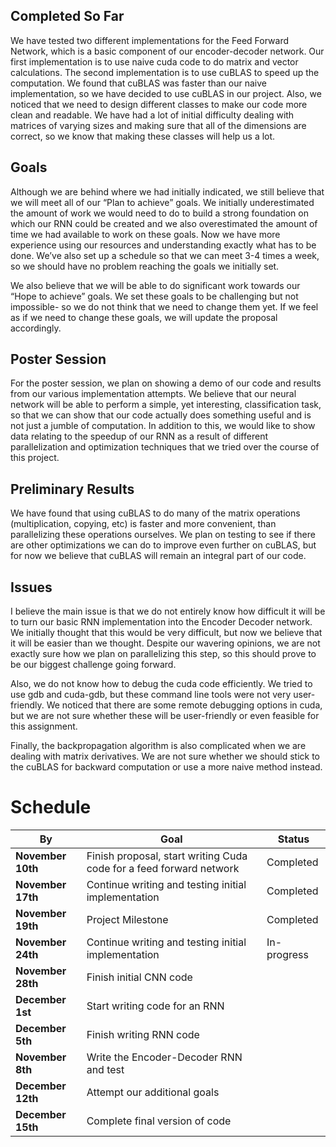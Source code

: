 ## Completed So Far
	
We have tested two different implementations for the Feed Forward Network, which is a basic component of our encoder-decoder network. Our first implementation is to use naive cuda code to do matrix and vector calculations. The second implementation is to use cuBLAS to speed up the computation. We found that cuBLAS was faster than our naive implementation, so we have decided to use cuBLAS in our project. Also, we noticed that we need to design different classes to make our code more clean and readable. We have had a lot of initial difficulty dealing with matrices of varying sizes and making sure that all of the dimensions are correct, so we know that making these classes will help us a lot.

## Goals
	
Although we are behind where we had initially indicated, we still believe that we will meet all of our “Plan to achieve” goals. We initially underestimated the amount of work we would need to do to build a strong foundation on which our RNN could be created and we also overestimated the amount of time we had available to work on these goals. Now we have more experience using our resources and understanding exactly what has to be done. We’ve also set up a schedule so that we can meet 3-4 times a week, so we should have no problem reaching the goals we initially set.  

We also believe that we will be able to do significant work towards our “Hope to achieve” goals. We set these goals to be challenging but not impossible- so we do not think that we need to change them yet. If we feel as if we need to change these goals, we will update the proposal accordingly.

## Poster Session

For the poster session, we plan on showing a demo of our code and results from our various implementation attempts. We believe that our neural network will be able to perform a simple, yet interesting, classification task, so that we can show that our code actually does something useful and is not just a jumble of computation. In addition to this, we would like to show data relating to the speedup of our RNN as a result of different parallelization and optimization techniques that we tried over the course of this project.

## Preliminary Results

We have found that using cuBLAS to do many of the matrix operations (multiplication, copying, etc) is faster and more convenient, than parallelizing these operations ourselves. We plan on testing to see if there are other optimizations we can do to improve even further on cuBLAS, but for now we believe that cuBLAS will remain an integral part of our code.

## Issues

I believe the main issue is that we do not entirely know how difficult it will be to turn our basic RNN implementation into the Encoder Decoder network. We initially thought that this would be very difficult, but now we believe that it will be easier than we thought. Despite our wavering opinions, we are not exactly sure how we plan on parallelizing this step, so this should prove to be our biggest challenge going forward.

Also, we do not know how to debug the cuda code efficiently. We tried to use gdb and cuda-gdb, but these command line tools were not very user-friendly. We noticed that there are some remote debugging options in cuda, but we are not sure whether these will be user-friendly or even feasible for this assignment.  


Finally, the backpropagation algorithm is also complicated when we are dealing with matrix derivatives. We are not sure whether we should stick to the cuBLAS for backward computation or use a more naive method instead.

# Schedule

**By** | **Goal** | **Status** |
---| ---| ---|
**November 10th** | Finish proposal, start writing Cuda code for a feed forward network | Completed |
**November 17th** | Continue writing and testing initial implementation | Completed |
**November 19th** | Project Milestone | Completed |
**November 24th** | Continue writing and testing initial implementation|  In-progress |
**November 28th** | Finish initial CNN code |  |
**December 1st**  | Start writing code for an RNN  |  |
**December 5th** | Finish writing RNN code |  |
**November 8th** | Write the Encoder-Decoder RNN and test |  |
**December 12th** | Attempt our additional goals |  |
**December 15th**  | Complete final version of code |  |
